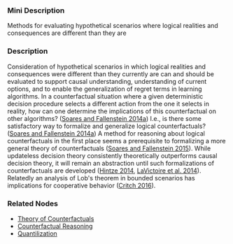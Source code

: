 ### Mini Description

Methods for evaluating hypothetical scenarios where logical realities and consequences are different than they are

### Description

Consideration of hypothetical scenarios in which logical realities and consequences were different than they currently are can and should be evaluated to support causal understanding, understanding of current options, and to enable the generalization of regret terms in learning algorithms. In a counterfactual situation where a given deterministic decision procedure selects a different action from the one it selects in reality, how can one determine the implications of this counterfactual on other algorithms? ([Soares and Fallenstein 2014a](http://intelligence.org/files/TechnicalAgenda.pdf)) I.e., is there some satisfactory way to formalize and generalize logical counterfactuals? ([Soares and Fallenstein 2014a](http://intelligence.org/files/TechnicalAgenda.pdf)) A method for reasoning about logical counterfactuals in the first place seems a prerequisite to formalizing a more general theory of counterfactuals ([Soares and Fallenstein 2015](https://pdfs.semanticscholar.org/40b3/bbe8d3e0ff66caae3217f4b2fc0e71fd01e2.pdf)). While updateless decision theory consistently theoretically outperforms causal decision theory, it will remain an abstraction until such formalizations of counterfactuals are developed ([Hintze 2014](https://intelligence.org/wp-content/uploads/2014/10/Hintze-Problem-Class-Dominance-In-Predictive-Dilemmas.pdf), [LaVictoire et al. 2014](http://www.aaai.org/ocs/index.php/WS/AAAIW14/paper/viewFile/8833/8294)). Relatedly an analysis of Lob's theorem in bounded scenarios has implications for cooperative behavior ([Critch 2016](http://acritch.com/media/ai/Andrew_Critch_-_Parametric_Bounded_Lob.pdf)).

### Related Nodes

- [Theory of Counterfactuals](/Value_Alignment/Foundations/Foundations_of_Rational_Agency/Theory_of_Counterfactuals/Theory_of_Counterfactuals.md)
- [Counterfactual Reasoning](/Value_Alignment/Validation/Increasing_Contextual_Awareness/Uncertainty_Identification_and_Management/Inductive_Ambiguity_Identification/Robustness_to_Distributional_Shift/Counterfactual_Reasoning/Counterfactual_Reasoning.md)
- [Quantilization](/Value_Alignment/Validation/Averting_Instrumental_Incentives/Domesticity/Mild_Optimization/Quantilization/Quantilization.md)
